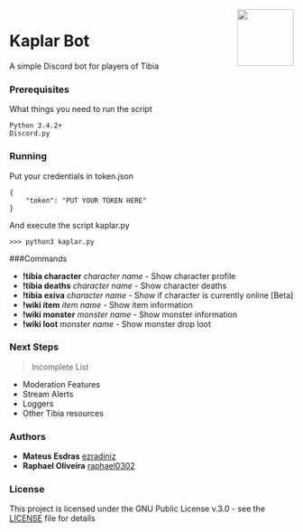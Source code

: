 <img src="http://www.marionkapferer.de/Work/Tibia/MinotaurHunter.png" align="right" height="100" />

Kaplar Bot
==========

A simple Discord bot for players of Tibia

### Prerequisites

What things you need to run the script
```
Python 3.4.2+
Discord.py
```

### Running 
Put your credentials in token.json

```
{
	"token": "PUT YOUR TOKEN HERE"
}
```
And execute the script kaplar.py

    >>> python3 kaplar.py

###Commands
* **!tibia character** *character name* - Show character profile
* **!tibia deaths** *character name* - Show character deaths
* **!tibia exiva** *character name* - Show if character is currently online [Beta]
* **!wiki item** *item name* - Show item information
* **!wiki monster** *monster name* - Show  monster information
* **!wiki loot** *monster name* - Show monster drop loot

### Next Steps
> Incomplete List

* Moderation Features
* Stream Alerts
* Loggers
* Other Tibia resources

### Authors

* **Mateus Esdras** [ezradiniz](https://github.com/ezradiniz)
* **Raphael Oliveira** [raphael0302](https://github.com/raphael0302)

### License

This project is licensed under the GNU Public License v.3.0 - see the [LICENSE](LICENSE) file for details


